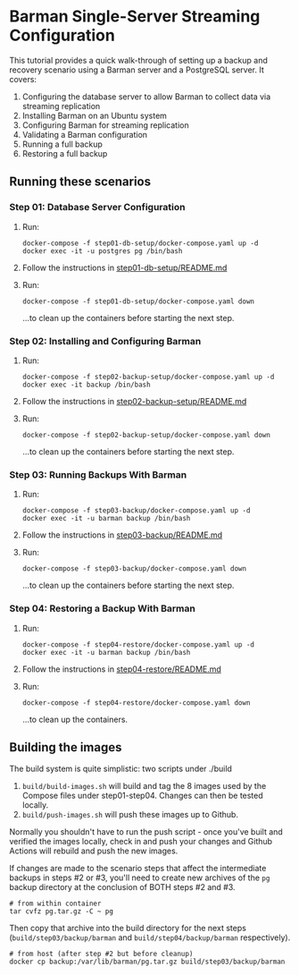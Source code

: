 # Barman Single-Server Streaming Configuration

This tutorial provides a quick walk-through of setting up a backup and recovery scenario using a Barman server and a PostgreSQL server. It covers:

1. Configuring the database server to allow Barman to collect data via streaming replication
2. Installing Barman on an Ubuntu system
3. Configuring Barman for streaming replication
4. Validating a Barman configuration
5. Running a full backup
6. Restoring a full backup

## Running these scenarios

### Step 01: Database Server Configuration

1. Run: 

    ```shell
    docker-compose -f step01-db-setup/docker-compose.yaml up -d
    docker exec -it -u postgres pg /bin/bash
    ```

2. Follow the instructions in [step01-db-setup/README.md](step01-db-setup/README.md)

3. Run:

    ```shell
    docker-compose -f step01-db-setup/docker-compose.yaml down
    ```

    ...to clean up the containers before starting the next step.

### Step 02: Installing and Configuring Barman

1. Run: 

    ```shell
    docker-compose -f step02-backup-setup/docker-compose.yaml up -d
    docker exec -it backup /bin/bash
    ```

2. Follow the instructions in [step02-backup-setup/README.md](step02-backup-setup/README.md)

3. Run:

    ```shell
    docker-compose -f step02-backup-setup/docker-compose.yaml down
    ```

    ...to clean up the containers before starting the next step.

### Step 03: Running Backups With Barman

1. Run: 

    ```shell
    docker-compose -f step03-backup/docker-compose.yaml up -d
    docker exec -it -u barman backup /bin/bash
    ```

2. Follow the instructions in [step03-backup/README.md](step03-backup/README.md)

3. Run:

    ```shell
    docker-compose -f step03-backup/docker-compose.yaml down
    ```

    ...to clean up the containers before starting the next step.

### Step 04: Restoring a Backup With Barman

1. Run: 

    ```shell
    docker-compose -f step04-restore/docker-compose.yaml up -d
    docker exec -it -u barman backup /bin/bash
    ```

2. Follow the instructions in [step04-restore/README.md](step04-restore/README.md)

3. Run:

    ```shell
    docker-compose -f step04-restore/docker-compose.yaml down
    ```

    ...to clean up the containers.
    
## Building the images

The build system is quite simplistic: two scripts under ./build 

1. `build/build-images.sh` will build and tag the 8 images used by the Compose files under step01-step04. Changes can then be tested locally.
2. `build/push-images.sh` will push these images up to Github. 

Normally you shouldn't have to run the push script - once you've built and verified the images locally, check in and push your changes and Github Actions will rebuild and push the new images.

If changes are made to the scenario steps that affect the intermediate backups in steps #2 or #3, you'll need to create new archives of the `pg` backup directory at the conclusion of BOTH steps #2 and #3. 

```shell
# from within container
tar cvfz pg.tar.gz -C ~ pg
```

Then copy that archive into the build directory for the next steps (`build/step03/backup/barman` and `build/step04/backup/barman` respectively).

```shell
# from host (after step #2 but before cleanup)
docker cp backup:/var/lib/barman/pg.tar.gz build/step03/backup/barman
```
